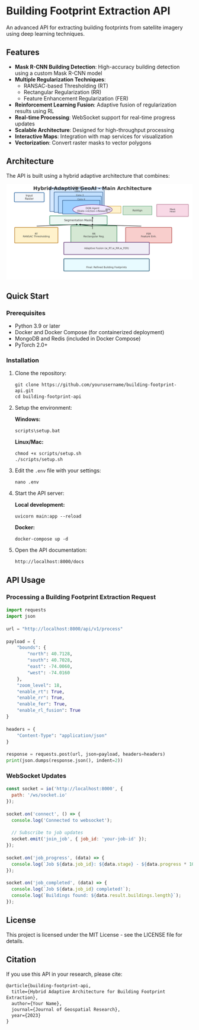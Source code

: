 # Building Footprint Extraction API

An advanced API for extracting building footprints from satellite imagery using deep learning techniques.

## Features

- **Mask R-CNN Building Detection**: High-accuracy building detection using a custom Mask R-CNN model
- **Multiple Regularization Techniques**: 
  - RANSAC-based Thresholding (RT)
  - Rectangular Regularization (RR)
  - Feature Enhancement Regularization (FER)
- **Reinforcement Learning Fusion**: Adaptive fusion of regularization results using RL
- **Real-time Processing**: WebSocket support for real-time progress updates
- **Scalable Architecture**: Designed for high-throughput processing
- **Interactive Maps**: Integration with map services for visualization
- **Vectorization**: Convert raster masks to vector polygons

## Architecture

The API is built using a hybrid adaptive architecture that combines:

![Hybrid Adaptive Architecture](./Hybrid-Adaptive-Architecture_Main.png)

## Quick Start

### Prerequisites

- Python 3.9 or later
- Docker and Docker Compose (for containerized deployment)
- MongoDB and Redis (included in Docker Compose)
- PyTorch 2.0+

### Installation

1. Clone the repository:
   ```
   git clone https://github.com/yourusername/building-footprint-api.git
   cd building-footprint-api
   ```

2. Setup the environment:

   **Windows:**
   ```
   scripts\setup.bat
   ```

   **Linux/Mac:**
   ```
   chmod +x scripts/setup.sh
   ./scripts/setup.sh
   ```

3. Edit the `.env` file with your settings:
   ```
   nano .env
   ```

4. Start the API server:

   **Local development:**
   ```
   uvicorn main:app --reload
   ```

   **Docker:**
   ```
   docker-compose up -d
   ```

5. Open the API documentation:
   ```
   http://localhost:8000/docs
   ```

## API Usage

### Processing a Building Footprint Extraction Request

```python
import requests
import json

url = "http://localhost:8000/api/v1/process"

payload = {
    "bounds": {
        "north": 40.7128,
        "south": 40.7028,
        "east": -74.0060,
        "west": -74.0160
    },
    "zoom_level": 18,
    "enable_rt": True,
    "enable_rr": True, 
    "enable_fer": True,
    "enable_rl_fusion": True
}

headers = {
    "Content-Type": "application/json"
}

response = requests.post(url, json=payload, headers=headers)
print(json.dumps(response.json(), indent=2))
```

### WebSocket Updates

```javascript
const socket = io('http://localhost:8000', {
  path: '/ws/socket.io'
});

socket.on('connect', () => {
  console.log('Connected to websocket');
  
  // Subscribe to job updates
  socket.emit('join_job', { job_id: 'your-job-id' });
});

socket.on('job_progress', (data) => {
  console.log(`Job ${data.job_id}: ${data.stage} - ${data.progress * 100}%`);
});

socket.on('job_completed', (data) => {
  console.log(`Job ${data.job_id} completed!`);
  console.log(`Buildings found: ${data.result.buildings.length}`);
});
```

## License

This project is licensed under the MIT License - see the LICENSE file for details.

## Citation

If you use this API in your research, please cite:

```
@article{building-footprint-api,
  title={Hybrid Adaptive Architecture for Building Footprint Extraction},
  author={Your Name},
  journal={Journal of Geospatial Research},
  year={2023}
}
```